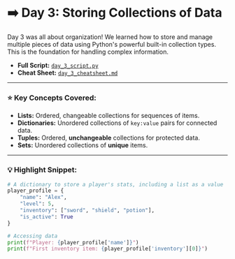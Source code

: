 # ➡️ Day 3: Storing Collections of Data

Day 3 was all about organization! We learned how to store and manage multiple pieces of data using Python's powerful built-in collection types. This is the foundation for handling complex information.

* **Full Script:** [`day_3_script.py`](./day_3_script.py)
* **Cheat Sheet:** [`day_3_cheatsheet.md`](./day_3_cheatsheet.md)

---

### ⭐ Key Concepts Covered:

* **Lists:** Ordered, changeable collections for sequences of items.
* **Dictionaries:** Unordered collections of `key:value` pairs for connected data.
* **Tuples:** Ordered, **unchangeable** collections for protected data.
* **Sets:** Unordered collections of **unique** items.

---

### 💡 Highlight Snippet:

```python
# A dictionary to store a player's stats, including a list as a value
player_profile = {
    "name": "Alex",
    "level": 5,
    "inventory": ["sword", "shield", "potion"],
    "is_active": True
}

# Accessing data
print(f"Player: {player_profile['name']}")
print(f"First inventory item: {player_profile['inventory'][0]}")
